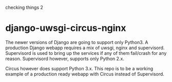 checking things 2

# django-uwsgi-circus-nginx

The newer versions of Django are going to support only Python3. A production
Django webapp requires a mix of uwsgi, nginx and supervisord. Supervisord is used to
bring up the services if any of them fail/crash for any reason. Supervisord however,
supports only Python 2.x.  

Circus however does support Python 3.x. This repo is to be a working example of a
production ready webapp with Circus instead of Supervisord.
